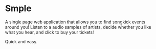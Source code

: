 # Smple

A single page web application that allows you to find songkick events around you! Listen to a audio samples of artists, decide whether you like what you hear, and click to buy your tickets! 

Quick and easy.
